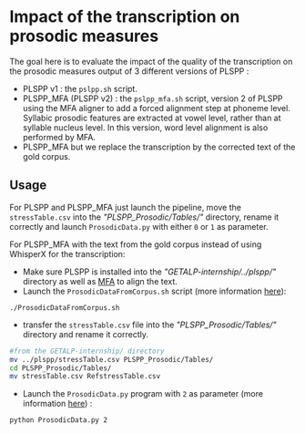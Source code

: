 # Impact of the transcription on prosodic measures

The goal here is to evaluate the impact of the quality of the transcription on the prosodic measures output of 3 different versions of PLSPP :   
* PLSPP v1 : the `pslpp.sh` script.  
* PLSPP_MFA (PLSPP v2) : the `pslpp_mfa.sh` script, version 2 of PLSPP using the MFA aligner to add a forced alignment step at phoneme level. Syllabic prosodic features are extracted at vowel level, rather than at syllable nucleus level. In this version, word level alignment is also performed by MFA.
* PLSPP_MFA but we replace the transcription by the corrected text of the gold corpus.   

## Usage
For PLSPP and PLSPP_MFA just launch the pipeline, move the `stressTable.csv` into the *"PLSPP_Prosodic/Tables/"* directory, rename it correctly and launch `ProsodicData.py` with either `0` or `1` as parameter.  

For PLSPP_MFA with the text from the gold corpus instead of using WhisperX for the transcription:  
* Make sure PLSPP is installed into the *"GETALP-internship/../plspp/"* directory as well as [MFA](https://montreal-forced-aligner.readthedocs.io/) to align the text.   
* Launch the `ProsodicDataFromCorpus.sh` script (more information [here](../Scripts/README.md#ProsodicDataFromCorpus)):  
```
./ProsodicDataFromCorpus.sh
```
* transfer the `stressTable.csv` file into the *"PLSPP_Prosodic/Tables/"* directory and rename it correctly.  
```bash
#from the GETALP-internship/ directory
mv ../plspp/stressTable.csv PLSPP_Prosodic/Tables/
cd PLSPP_Prosodic/Tables/
mv stressTable.csv RefstressTable.csv
```
* Launch the `ProsodicData.py` program with `2` as parameter (more information [here](../Python_Programs/README.md#ProsodicData)) :
```bash
python ProsodicData.py 2
```

